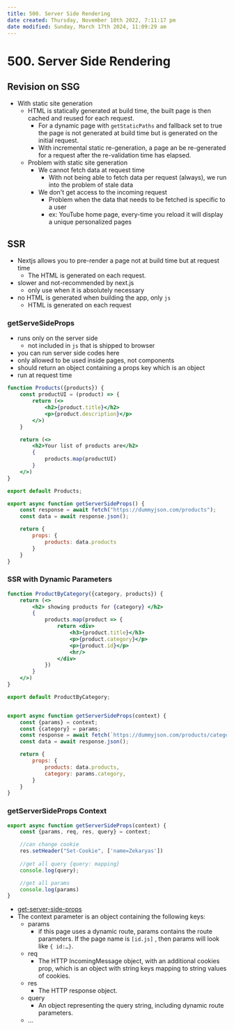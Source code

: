 ```yaml
---
title: 500. Server Side Rendering
date created: Thursday, November 10th 2022, 7:11:17 pm
date modified: Sunday, March 17th 2024, 11:09:29 am
---
```


# 500. Server Side Rendering

## Revision on SSG

- With static site generation
	- HTML is statically generated at build time, the built page is then cached and reused for each request.
		- For a dynamic page with `getStaticPaths` and fallback set to true the page is not generated at build time but is generated on the initial request.
		- With incremental static re-generation, a page an be re-generated for a request after the re-validation time has elapsed.
	- Problem with static site generation
		- We cannot fetch data at request time
			- With not being able to fetch data per request (always), we run into the problem of stale data
		- We don't get access to the incoming request
			- Problem when the data that needs to be fetched is specific to a user
			- ex: YouTube home page, every-time you reload it will display a unique personalized pages

## SSR

- Nextjs allows you to pre-render a page not at build time but at request time
	- The HTML is generated on each request.
- slower and not-recommended by next.js
	- only use when it is absolutely necessary
- no HTML is generated when building the app, only `js`
	- HTML is generated on each request

### getServeSideProps

- runs only on the server side
	- not included in `js` that is shipped to browser
- you can run server side codes here
- only allowed to be used inside pages, not components
- should return an object containing a props key which is an object
- run at request time

```jsx
function Products({products}) {
    const productUI = (product) => {
        return (<>
            <h2>{product.title}</h2>
            <p>{product.description}</p>
        </>)
    }

    return (<>
        <h2>Your list of products are</h2>
        {
            products.map(productUI)
        }
    </>)
}

export default Products;

export async function getServerSideProps() {
    const response = await fetch("https://dummyjson.com/products");
    const data = await response.json();

    return {
        props: {
            products: data.products
        }
    }
}
```

### SSR with Dynamic Parameters

```jsx
function ProductByCategory({category, products}) {
    return (<>
        <h2> showing products for {category} </h2>
        {
            products.map(product => {
                return <div>
                    <h3>{product.title}</h3>
                    <p>{product.category}</p>
                    <p>{product.id}</p>
                    <hr/>
                </div>
            })
        }
    </>)
}

export default ProductByCategory;


export async function getServerSideProps(context) {
    const {params} = context;
    const {category} = params;
    const response = await fetch(`https://dummyjson.com/products/category/${category}`);
    const data = await response.json();

    return {
        props: {
            products: data.products,
            category: params.category,
        }
    }
}
```

### getServerSideProps Context

```jsx
export async function getServerSideProps(context) {
    const {params, req, res, query} = context;

    //can change cookie
    res.setHeader("Set-Cookie", ['name=Zekaryas'])
    
    //get all query {query: mapping}
    console.log(query);

	//get all params
	console.log(params)
}
```

- [get-server-side-props](https://nextjs.org/docs/api-reference/data-fetching/get-server-side-props)
- The context parameter is an object containing the following keys:
	- params
		- if this page uses a dynamic route, params contains the route parameters. If the page name is `[id.js]` , then params will look like `{ id:…}`.
	- req
		- The HTTP IncomingMessage object, with an additional cookies prop, which is an object with string keys mapping to string values of cookies.
	- res
		- The HTTP response object.
	- query
		- An object representing the query string, including dynamic route parameters.
	- …
